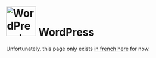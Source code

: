 # <img src="https://yunohost.org/images/wordpress_logo.svg" height="80px" alt="WordPress's logo"> WordPress

Unfortunately, this page only exists [in french here](app_gitlab_fr) for now.
